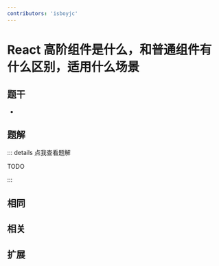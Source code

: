 ```yaml
---
contributors: 'isboyjc'
---
```


# React 高阶组件是什么，和普通组件有什么区别，适用什么场景


## 题干

- 



## 题解

::: details 点我查看题解

  TODO

:::



## 相同


## 相关


## 扩展

